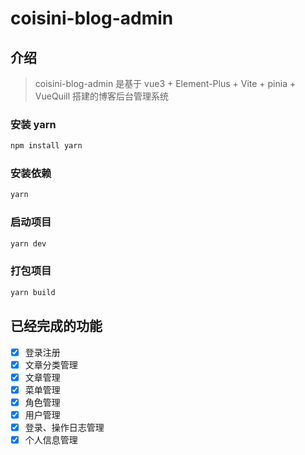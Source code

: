 # coisini-blog-admin


## 介绍
> coisini-blog-admin 是基于 vue3 + Element-Plus + Vite + pinia + VueQuill 搭建的博客后台管理系统

### 安装 yarn
```sh
npm install yarn
```

### 安装依赖
```sh
yarn
```

### 启动项目
```sh
yarn dev
```

### 打包项目
```sh
yarn build
```


## 已经完成的功能

- [x] 登录注册
- [x] 文章分类管理
- [x] 文章管理
- [x] 菜单管理
- [x] 角色管理
- [x] 用户管理
- [x] 登录、操作日志管理
- [x] 个人信息管理